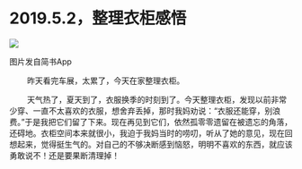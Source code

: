 
# 2019.5.2，整理衣柜感悟

![](http://upload-images.jianshu.io/upload_images/3910675-0f3bc819be4156fc.jpg?imageMogr2/auto-orient/strip%7CimageView2/2/w/1080/q/50)  

图片发自简书App

  

        昨天看完车展，太累了，今天在家整理衣柜。

        天气热了，夏天到了，衣服换季的时刻到了。今天整理衣柜，发现以前非常少穿、一直不太喜欢的衣服，想舍弃丢掉，那时我妈劝说：“衣服还能穿，别浪费。”于是我把它们留了下来。现在再见到它们，依然孤零零遗留在被遗忘的角落，还碍地。衣柜空间本来就很小，我迫于我妈当时的唠叨，听从了她的意见，现在回想起来，觉得挺生气的。对自己的不够决断感到恼怒，明明不喜欢的东西，就应该勇敢说不！还是要果断清理掉！
